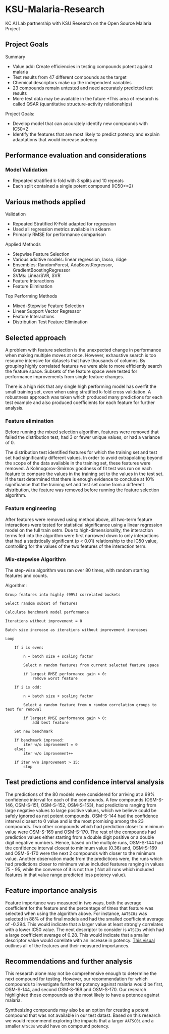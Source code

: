 # KSU-Malaria-Research
KC AI Lab partnership with KSU Research on the Open Source Malaria Project

## Project Goals

Summary
* Value add: Create efficiencies in testing compounds potent against malaria
* Test results from 47 different compounds as the target
* Chemical descriptors make up the independent variables
* 23 compounds remain untested and need accurately predicted test results
* More test data may be available in the future
*This area of research is called QSAR (quantitative structure-activity relationships)

Project Goals: 
* Develop model that can accurately identify new compounds with IC50<2
* Identify the features that are most likely to predict potency and explain adaptations that would increase potency

## Performance evaluation and considerations

### Model Validation
* Repeated stratified k-fold with 3 splits and 10 repeats
* Each split contained a single potent compound (IC50<=2)


## Various methods applied

Validation
* Repeated Stratified K-Fold adapted for regression
* Used all regression metrics available in sklearn
* Primarily RMSE for performance comparison

Applied Methods
* Stepwise Feature Selection
* Various additive models: linear regression, lasso, ridge
* Ensembles: RandomForest, AdaBoostRegressor, GradientBoostingRegressor
* SVMs: LinearSVR, SVR
* Feature Interactions
* Feature Elimination

Top Performing Methods
* Mixed-Stepwise Feature Selection
* Linear Support Vector Regressor
* Feature Interactions
* Distribution Test Feature Elimination

## Selected approach

A problem with feature selection is the unexpected change in performance when making 
multiple moves at once. However, exhaustive search is too resource intensive for datasets that 
have thousands of columns. By grouping highly correlated features we were able to more efficiently 
search the feature space. Subsets of the feature space were tested for performance improvements from single 
feature changes.

There is a high risk that any single high performing model has overfit the small training set, even when using
stratified k-fold cross validation. A robustness approach was taken which produced many predictions for each test
example and also produced coefficients for each feature for further analysis.

### Feature elimination

Before running the mixed selection algorithm, features were removed that failed the distribution test, had 3 or 
fewer unique values, or had a variance of 0.

The distribution test identified features for which the training set and test set had significantly different 
values. In order to avoid extrapolating beyond the scope of the data available in the training set, these 
features were removed. A Kolmogorov-Smirnov goodness of fit test was run on each feature to compare the values 
in the training set to the values in the test set. If the test determined that there is enough evidence to 
conclude at 10% significance that the training set and test set come from a different distribution, the feature 
was removed before running the feature selection algorithm.

### Feature engineering

After features were removed using method above, all two-term feature interactions were tested for statistical 
significance using a linear regression model on the full train setm. Due to high-dimensionality, the 
interaction terms fed into the algorithm were first narrowed down to only interactions that had a statistically 
significant (p < 0.01) relationship to the IC50 value, controlling for the values of the two features of the 
interaction term.


### Mix-stepwise Algorithm

The step-wise algorithm was ran over 80 times, with random starting features and counts.

Algorithm:

    Group features into highly (99%) correlated buckets
    
    Select random subset of features
    
    Calculate benchmark model performance
    
    Iterations without improvement = 0
    
    Batch size increase as iterations without improvement increases
    
    Loop
    
        If i is even:
    
            n = batch size + scaling factor
    
            Select n random features from current selected feature space
            
            if largest RMSE performance gain > 0:
                remove worst feature
        
        If i is odd:
        
            n = batch size + scaling factor
            
            Select a random feature from n random correlation groups to test for removal
            
            if largest RMSE performance gain > 0:
                add best feature
	    
	    Set new benchmark
	
	    If benchmark improved:
	        iter w/o improvement = 0
        else: 
            iter w/o improvement++
	
	    If iter w/o improvement > 15:
	        stop


## Test predictions and confidence interval analysis

The predictions of the 80 models were considered for arriving at a 99% confidence interval for each of the compounds. 
A few compounds (OSM-S-146, OSM-S-151, OSM-S-152, OSM-S-153), had predictions ranging from large negative values to 
large positive values, which we believe could be safely ignored as not potent compounds. OSM-S-144 had the confidence 
interval closest to 0 value and is the most promising among the 23 compounds. Two other compounds which had prediction 
closer to minimum value were OSM-S-169 and OSM-S-170. The rest of the compounds had prediction values either starting 
from a double digit positive or a double digit negative numbers. Hence, based on the multiple runs,  OSM-S-144 had the 
confidence interval closest to minimum value (0.36) and, OSM-S-169 and OSM-S-170 were the next 2 compounds with closer 
to the minimum value. Another observation made from the predictions were, the runs which had predictions closer to 
minimum value included features ranging in values 75 - 95, while the converse of it is not true ( Not all runs which 
included features in that value range predicted less potency value).

## Feature importance analysis

Feature importance was measured in two ways, both the average coefficient for the feature and the percentage of times that
feature was selected when using the algorithm above. For instance, `AATSC0i` was selected in 88% of the final models
and had the smalled coefficient average of -0.294. This would indicate that a larger value at least strongly correlates
with a lower IC50 value. The next descriptor to consider is `ATSC3s` which had a large coefficient average of 0.28. 
This would indicate that a smaller descriptor value would corellate with an increase in potency. 
[This visual](https://kate-young.github.io/KSUMalaria_Visualizations/features.html) outlines all of the features and their measured importances.

## Recommendations and further analysis

This research alone may not be comprehensive enough to determine the next compound for testing. However, our recommendation
for which compounds to investigate further for potency against malaria would be first, OSM-S-144, and second OSM-S-169
and OSM-S-170. Our research highlighted those compounds as the most likely to have a potence against malaria.

Synthesizing compounds may also be an option for creating a potent compound that was not available in our test datast. 
Based on this research we would recommend exploring the impacts that a larger `AATSC0i` and a smaller `ATSC3s` would 
have on compound potency.

